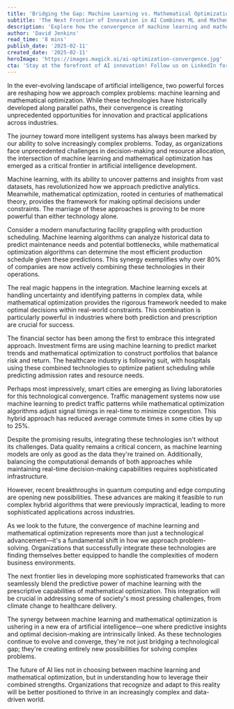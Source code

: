 ```yaml
---
title: 'Bridging the Gap: Machine Learning vs. Mathematical Optimization in AI'
subtitle: 'The Next Frontier of Innovation in AI Combines ML and Mathematical Optimization'
description: 'Explore how the convergence of machine learning and mathematical optimization is creating unprecedented opportunities in AI. From smart cities to financial markets, discover how this powerful combination is revolutionizing problem-solving across industries and shaping the future of artificial intelligence.'
author: 'David Jenkins'
read_time: '8 mins'
publish_date: '2025-02-11'
created_date: '2025-02-11'
heroImage: 'https://images.magick.ai/ai-optimization-convergence.jpg'
cta: 'Stay at the forefront of AI innovation! Follow us on LinkedIn for more insights on the revolutionary convergence of machine learning and mathematical optimization.'
---
```


In the ever-evolving landscape of artificial intelligence, two powerful forces are reshaping how we approach complex problems: machine learning and mathematical optimization. While these technologies have historically developed along parallel paths, their convergence is creating unprecedented opportunities for innovation and practical applications across industries.

The journey toward more intelligent systems has always been marked by our ability to solve increasingly complex problems. Today, as organizations face unprecedented challenges in decision-making and resource allocation, the intersection of machine learning and mathematical optimization has emerged as a critical frontier in artificial intelligence development.

Machine learning, with its ability to uncover patterns and insights from vast datasets, has revolutionized how we approach predictive analytics. Meanwhile, mathematical optimization, rooted in centuries of mathematical theory, provides the framework for making optimal decisions under constraints. The marriage of these approaches is proving to be more powerful than either technology alone.

Consider a modern manufacturing facility grappling with production scheduling. Machine learning algorithms can analyze historical data to predict maintenance needs and potential bottlenecks, while mathematical optimization algorithms can determine the most efficient production schedule given these predictions. This synergy exemplifies why over 80% of companies are now actively combining these technologies in their operations.

The real magic happens in the integration. Machine learning excels at handling uncertainty and identifying patterns in complex data, while mathematical optimization provides the rigorous framework needed to make optimal decisions within real-world constraints. This combination is particularly powerful in industries where both prediction and prescription are crucial for success.

The financial sector has been among the first to embrace this integrated approach. Investment firms are using machine learning to predict market trends and mathematical optimization to construct portfolios that balance risk and return. The healthcare industry is following suit, with hospitals using these combined technologies to optimize patient scheduling while predicting admission rates and resource needs.

Perhaps most impressively, smart cities are emerging as living laboratories for this technological convergence. Traffic management systems now use machine learning to predict traffic patterns while mathematical optimization algorithms adjust signal timings in real-time to minimize congestion. This hybrid approach has reduced average commute times in some cities by up to 25%.

Despite the promising results, integrating these technologies isn't without its challenges. Data quality remains a critical concern, as machine learning models are only as good as the data they're trained on. Additionally, balancing the computational demands of both approaches while maintaining real-time decision-making capabilities requires sophisticated infrastructure.

However, recent breakthroughs in quantum computing and edge computing are opening new possibilities. These advances are making it feasible to run complex hybrid algorithms that were previously impractical, leading to more sophisticated applications across industries.

As we look to the future, the convergence of machine learning and mathematical optimization represents more than just a technological advancement—it's a fundamental shift in how we approach problem-solving. Organizations that successfully integrate these technologies are finding themselves better equipped to handle the complexities of modern business environments.

The next frontier lies in developing more sophisticated frameworks that can seamlessly blend the predictive power of machine learning with the prescriptive capabilities of mathematical optimization. This integration will be crucial in addressing some of society's most pressing challenges, from climate change to healthcare delivery.

The synergy between machine learning and mathematical optimization is ushering in a new era of artificial intelligence—one where predictive insights and optimal decision-making are intrinsically linked. As these technologies continue to evolve and converge, they're not just bridging a technological gap; they're creating entirely new possibilities for solving complex problems.

The future of AI lies not in choosing between machine learning and mathematical optimization, but in understanding how to leverage their combined strengths. Organizations that recognize and adapt to this reality will be better positioned to thrive in an increasingly complex and data-driven world.
